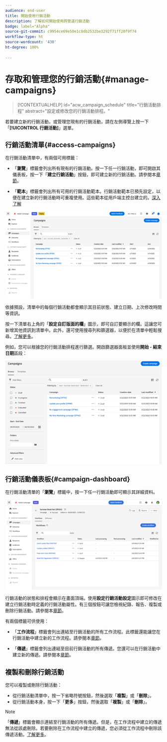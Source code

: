 ```yaml
---
audience: end-user
title: 開始使用行銷活動
description: 了解如何開始使用跨管道行銷活動
badge: label="Alpha"
source-git-commit: c9954ce69e50e1c8db2532be3292f71ff20f9f74
workflow-type: ht
source-wordcount: '430'
ht-degree: 100%

---
```



# 存取和管理您的行銷活動{#manage-campaigns}

>[!CONTEXTUALHELP]
>id="acw_campaign_schedule"
>title="行銷活動排程"
>abstract="設定或修改您的行銷活動排程。"

若要建立新的行銷活動，或管理您現有的行銷活動，請在左側導覽上按一下「**[!UICONTROL 行銷活動]**」選單。

## 行銷活動清單{#access-campaigns}

在行銷活動清單中，有兩個可用標籤：

* 「**瀏覽**」標籤會列出所有現有的行銷活動。按一下任一行銷活動，即可開啟其儀表板，按一下「**建立行銷活動**」按鈕，即可建立新的行銷活動。請參閱本[章節](create-campaigns.md#create-campaigns)。

* 「**範本**」標籤會列出所有可用的行銷活動範本。行銷活動範本已預先設定，以便在建立新的行銷活動時可重複使用。這些範本從用戶端主控台建立的。[深入了解](https://experienceleague.adobe.com/docs/campaign/automation/campaign-orchestration/marketing-campaign-templates.html?lang=zh-Hant)

![行銷活動清單](assets/campaign-list.png)

依據預設，清單中的每個行銷活動都會顯示其目前狀態、建立日期、上次修改時間等資訊。

按一下清單右上角的「**設定自訂版面的欄**」圖示，即可自訂要顯示的欄。這讓您可新增其他資訊到清單中。此外，還可使用搜尋列和篩選器，以便於在清單中輕鬆搜尋。[了解更多](../get-started/user-interface.md#list-screens)。

例如，您可以根據您的行銷活動排程進行篩選。開啟篩選器面板並使用&#x200B;**開始 - 結束日期**&#x200B;區段：

![行銷活動篩選器](assets/campaign-filter-on-dates.png)

## 行銷活動儀表板{#campaign-dashboard}

在行銷活動清單的「**瀏覽**」標籤中，按一下任一行銷活動即可顯示其詳細資料。

![行銷活動儀表板](assets/campaign-dashboard.png)

行銷活動的狀態和排程會顯示在畫面頂端。使用&#x200B;**設定行銷活動設定**&#x200B;圖示即可修改在建立行銷活動時定義的行銷活動屬性。有三個按鈕可讓您檢視紀錄、報告、複製或刪除行銷活動。請參閱本[章節](create-campaigns.md#create-campaigns)。

有兩個標籤可供使用：

* 「**工作流程**」標籤會列出連結至行銷活動的所有工作流程。此標籤還能讓您在行銷活動中建立新的工作流程。請參閱本[章節](create-campaigns.md#create-campaigns)。

* 「**傳遞**」標籤會列出連結至目前行銷活動的所有傳遞。您還可以在行銷活動中建立新的傳遞。請參閱本[章節](create-campaigns.md#create-campaigns)。

## 複製和刪除行銷活動

您可以複製或刪除行銷活動：

* 從行銷活動清單中，按一下省略符號按鈕，然後選取「**複製**」或「**刪除**」。
* 從行銷活動本身，按一下「**更多**」按鈕，然後選取「**複製**」或「**刪除**」。

>[!NOTE]
>
>「**傳遞**」標籤會顯示連結至行銷活動的所有傳遞。但是，在工作流程中建立的傳遞無法從該處刪除。若要刪除在工作流程中建立的傳遞，您必須從工作流程中刪除該傳遞活動。[了解更多](../msg/gs-messages.md#delivery-delete)。
